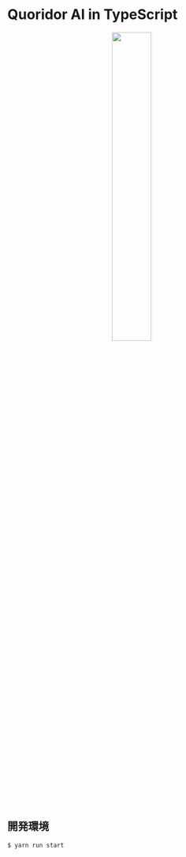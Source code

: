 # Quoridor AI in TypeScript

<p align="center"><img src="img/q.gif" width="40%"></p>

## 開発環境

`$ yarn run start`
